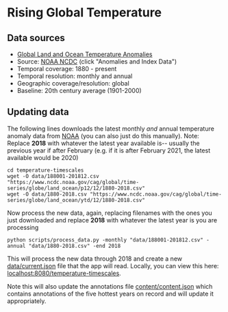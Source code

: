 # Rising Global Temperature

## Data sources

- [Global Land and Ocean Temperature Anomalies](https://www.ncdc.noaa.gov/cag/global/time-series/globe/land_ocean/p12/12/1880-2018.csv)
- Source: [NOAA NCDC](https://www.ncdc.noaa.gov/monitoring-references/faq/anomalies.php) (click "Anomalies and Index Data")
- Temporal coverage: 1880 - present
- Temporal resolution: monthly and annual
- Geographic coverage/resolution: global
- Baseline: 20th century average (1901-2000)

## Updating data

The following lines downloads the latest monthly _and_ annual temperature anomaly data from [NOAA](https://www.ncdc.noaa.gov/monitoring-references/faq/anomalies.php) (you can also just do this manually). Note: Replace **2018** with whatever the latest year available is-- usually the previous year if after February (e.g. if it is after February 2021, the latest available would be 2020)

```
cd temperature-timescales
wget -O data/188001-201812.csv "https://www.ncdc.noaa.gov/cag/global/time-series/globe/land_ocean/p12/12/1880-2018.csv"
wget -O data/1880-2018.csv "https://www.ncdc.noaa.gov/cag/global/time-series/globe/land_ocean/ytd/12/1880-2018.csv"
```

Now process the new data, again, replacing filenames with the ones you just downloaded and replace **2018** with whatever the latest year is you are processing

```
python scripts/process_data.py -monthly "data/188001-201812.csv" -annual "data/1880-2018.csv" -end 2018
```

This will process the new data through 2018 and create a new [data/current.json](data/current.json) file that the app will read. Locally, you can view this here: [localhost:8080/temperature-timescales](http://localhost:8080/temperature-timescales/).

Note this will also update the annotations file [content/content.json](content/content.json) which contains annotations of the five hottest years on record and will update it appropriately.
